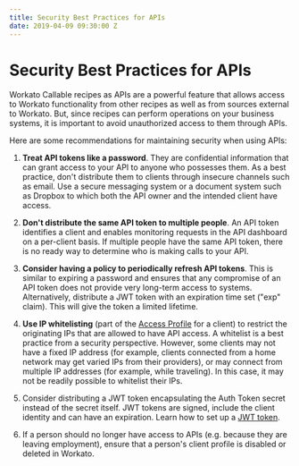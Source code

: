 ```yaml
---
title: Security Best Practices for APIs
date: 2019-04-09 09:30:00 Z
---
```


# Security Best Practices for APIs

Workato Callable recipes as APIs are a powerful feature that allows access to Workato functionality from other recipes as well as from sources external to Workato. But, since recipes can perform operations on your business systems, it is important to avoid unauthorized access to them through APIs.

Here are some recommendations for maintaining security when using APIs:

1) **Treat API tokens like a password**. They are confidential information that can grant access to your API to anyone who possesses them. As a best practice, don't distribute them to clients through insecure channels such as email. Use a secure messaging system or a document system such as Dropbox to which both the API owner and the intended client have access.

2) **Don't distribute the same API token to multiple people**. An API token identifies a client and enables monitoring requests in the API dashboard on a per-client basis. If multiple people have the same API token, there is no ready way to determine who is making calls to your API.

3) **Consider having a policy to periodically refresh API tokens**. This is similar to expiring a password and ensures that any compromise of an API token does not provide very long-term access to systems. Alternatively, distribute a JWT token with an expiration time set ("exp" claim). This will give the token a limited lifetime.

4) **Use IP whitelisting** (part of the [Access Profile](/api-mgmt/api-client-mgmt.md) for a client) to restrict the originating IPs that are allowed to have API access. A whitelist is a best practice from a security perspective. However, some clients may not have a fixed IP address (for example, clients connected from a home network may get varied IPs from their providers), or may connect from multiple IP addresses (for example, while traveling). In this case, it may not be readily possible
to whitelist their IPs.

5) Consider distributing a JWT token encapsulating the Auth Token secret instead of the secret itself. JWT tokens are signed, include the client identity and can have an expiration. Learn how to set up a [JWT token](/api-mgmt/access-tokens.md#jwt-tokens).

6) If a person should no longer have access to APIs (e.g. because they are leaving employment), ensure that a person's client profile is disabled or deleted in Workato.
